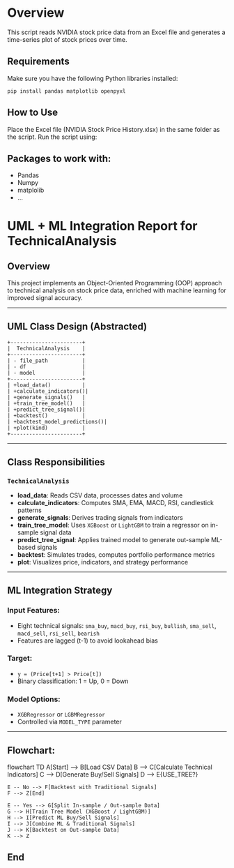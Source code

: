 # Overview
This script reads NVIDIA stock price data from an Excel file and generates a time-series plot of stock prices over time.

## Requirements
Make sure you have the following Python libraries installed:
```
pip install pandas matplotlib openpyxl
```

## How to Use
Place the Excel file (NVIDIA Stock Price History.xlsx) in the same folder as the script.
Run the script using:

## Packages to work with:

- Pandas
- Numpy
- matplolib
- ...

# UML + ML Integration Report for TechnicalAnalysis

## Overview
This project implements an Object-Oriented Programming (OOP) approach to technical analysis on stock price data, enriched with machine learning for improved signal accuracy.

---

## UML Class Design (Abstracted)

```text
+-----------------------+
|  TechnicalAnalysis    |
+-----------------------+
| - file_path           |
| - df                  |
| - model               |
+-----------------------+
| +load_data()          |
| +calculate_indicators()|
| +generate_signals()   |
| +train_tree_model()   |
| +predict_tree_signal()|
| +backtest()           |
| +backtest_model_predictions()|
| +plot(kind)           |
+-----------------------+
```

---

## Class Responsibilities

### `TechnicalAnalysis`
- **load_data**: Reads CSV data, processes dates and volume
- **calculate_indicators**: Computes SMA, EMA, MACD, RSI, candlestick patterns
- **generate_signals**: Derives trading signals from indicators
- **train_tree_model**: Uses `XGBoost` or `LightGBM` to train a regressor on in-sample signal data
- **predict_tree_signal**: Applies trained model to generate out-sample ML-based signals
- **backtest**: Simulates trades, computes portfolio performance metrics
- **plot**: Visualizes price, indicators, and strategy performance

---

## ML Integration Strategy

### Input Features:
- Eight technical signals: `sma_buy`, `macd_buy`, `rsi_buy`, `bullish`, `sma_sell`, `macd_sell`, `rsi_sell`, `bearish`
- Features are lagged (t-1) to avoid lookahead bias

### Target:
- `y = (Price[t+1] > Price[t])`
- Binary classification: 1 = Up, 0 = Down

### Model Options:
- `XGBRegressor` or `LGBMRegressor`
- Controlled via `MODEL_TYPE` parameter

---

## Flowchart:
flowchart TD
    A[Start] --> B[Load CSV Data]
    B --> C[Calculate Technical Indicators]
    C --> D[Generate Buy/Sell Signals]
    D --> E{USE_TREE?}

    E -- No --> F[Backtest with Traditional Signals]
    F --> Z[End]

    E -- Yes --> G[Split In-sample / Out-sample Data]
    G --> H[Train Tree Model (XGBoost / LightGBM)]
    H --> I[Predict ML Buy/Sell Signals]
    I --> J[Combine ML & Traditional Signals]
    J --> K[Backtest on Out-sample Data]
    K --> Z

## End
